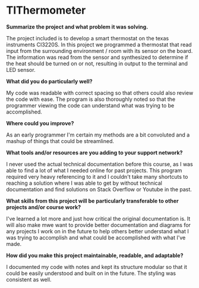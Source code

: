 # TIThermometer

**Summarize the project and what problem it was solving.**

The project included is to develop a smart thermostat on the texas instruments CI3220S. In this project we programmed a thermostat that read input from the surrounding environment / room with its sensor on the board. The information was read from the sensor and synthesized to determine if the heat should be turned on or not, resulting in output to the terminal and LED sensor.

**What did you do particularly well?**

My code was readable with correct spacing so that others could also review the code with ease. The program is also thoroughly noted so that the programmer viewing the code can understand what was trying to be accomplished.

**Where could you improve?**

As an early programmer I'm certain my methods are a bit convoluted and a mashup of things that could be streamlined.

**What tools and/or resources are you adding to your support network?**

I never used the actual technical documentation before this course, as I was able to find a lot of what I needed online for past projects. This program required very heavy referencing to it and I couldn't take many shortcuts to reaching a solution where I was able to get by without technical documentation and find solutions on Stack Overflow or Youtube in the past. 

**What skills from this project will be particularly transferable to other projects and/or course work?**

I've learned a lot more and just how critical the original documentation is. It will also make mwe want to provide better documentation and diagrams for any projects I work on in the future to help others better understand what I was trying to accomplish and what could be accomplished with what I've made.

**How did you make this project maintainable, readable, and adaptable?**

I documented my code with notes and kept its structure modular so that it could be easily understood and built on in the future. The styling was consistent as well.

